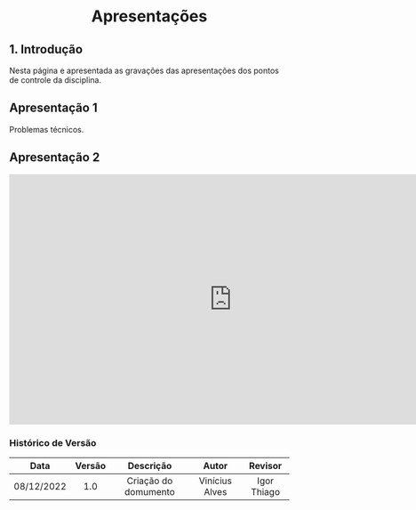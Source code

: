 # <center>Apresentações

## 1. Introdução
 Nesta página e apresentada as gravações das apresentações dos pontos de controle da disciplina.
## Apresentação 1
Problemas técnicos.

## Apresentação 2
<iframe width="800" height="450" src="https://www.youtube.com/embed/XckK5KiQ1Nk?start=5" title="YouTube video player" frameborder="0" allow="accelerometer; autoplay; clipboard-write; encrypted-media; gyroscope; picture-in-picture" allowfullscreen></iframe>

### Histórico de Versão
 
| Data       | Versão | Descrição            | Autor             | Revisor |
|:----------:|:------:|:--------------------:|:-----------------:|:-------:|
| 08/12/2022 | 1.0 | Criação do domumento | Vinícius Alves | Igor Thiago |
 
